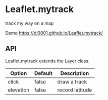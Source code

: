 # Leaflet.mytrack
track my way on a map

Demo https://dj0001.github.io/Leaflet.mytrack/

## API
Leaflet.mytrack extends the Layer class.

| Option  | Default |Description  |
| ------------- | ------------- | -----------  |
| click         | false         |draw a track  |
| elevation  | false  |record latitude  |
